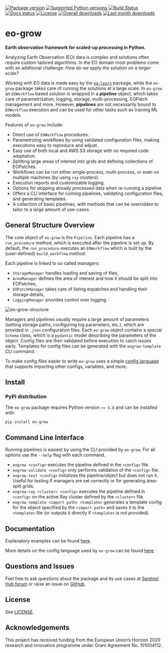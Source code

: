 [![Package version](https://badge.fury.io/py/eo-grow.svg)](https://pypi.org/project/eo-grow)
[![Supported Python versions](https://img.shields.io/pypi/pyversions/eo-grow.svg?style=flat-square)](https://pypi.org/project/eo-grow)
[![Build Status](https://github.com/sentinel-hub/eo-grow/actions/workflows/ci_action.yml/badge.svg?branch=main)](https://github.com/sentinel-hub/eo-grow/actions)
[![Docs status](https://readthedocs.org/projects/eo-grow/badge/?version=latest)](https://eo-grow.readthedocs.io/en/latest/)
[![License](https://img.shields.io/pypi/l/eo-grow.svg)](https://github.com/sentinel-hub/eo-grow/blob/master/LICENSE)
[![Overall downloads](http://pepy.tech/badge/eo-grow)](https://pepy.tech/project/eo-grow)
[![Last month downloads](https://pepy.tech/badge/eo-grow/month)](https://pepy.tech/project/eo-grow)

# eo-grow
**Earth observation framework for scaled-up processing in Python.**

Analyzing Earth Observation (EO) data is complex and solutions often require custom tailored algorithms. In the EO domain most problems come with an additional challenge: *How do we apply the solution on a larger scale?*

Working with EO data is made easy by the [`eo-learn`](https://github.com/sentinel-hub/eo-learn) package, while the `eo-grow` package takes care of running the solutions at a large scale. In `eo-grow` an `EOWorkflow` based solution is wrapped in a **pipeline** object, which takes care of parametrization, logging, storage, multi-processing, EOPatch management and more. However, **pipelines** are not necessarily bound to `EOWorkflow` execution and can be used for other tasks such as training ML models.

Features of `eo-grow` include:
- Direct use of `EOWorkflow` procedures.
- Parametrizing workflows by using validated configuration files, making executions easy to reproduce and adjust.
- Easy use of both local and AWS S3 storage with no required code adaptation.
- Splitting large areas of interest into grids and defining collections of EOPatches.
- Workflows can be run either single-process, multi-process, or even on multiple machines (by using `ray` clusters).
- Execution reports and customizable logging.
- Options for skipping already processed data when re-running a pipeline.
- Offers a CLI interface for running pipelines, validating configuration files, and generating templates.
- A collection of basic pipelines, with methods that can be overridden to tailor to a large amount of use-cases.


## General Structure Overview

The core object of `eo-grow` is the `Pipeline`. Each pipeline has a `run_procedure` method, which is executed after the pipeline is set up. By default, the `run_procedure` executes an `EOWorkflow` which is built by the (user-defined) `build_workflow` method.

Each pipeline is linked to so called *managers*:
- `StorageManager` handles loading and saving of files,
- `AreaManager` defines the area of interest and how it should be split into EOPatches,
- `EOPatchManager` takes care of listing eopatches and handling their storage details,
- `LoggingManager` provides control over logging.

![eo-grow-structure](documentation/eo-grow.png)

Managers and pipelines usually require a large amount of parameters (setting storage paths, configuring log parameters, etc.), which are provided in `.json` configuration files. Each `eo-grow` object contains a special `Schema` class, which is a `pydantic` model describing the parameters of the object. Config files are then validated before execution to catch issues early. Templates for config files can be generated with the `eogrow-template` CLI command.

To make config files easier to write `eo-grow` uses a simple [config language](https://github.com/sentinel-hub/eo-grow/tree/main/documentation/config-language.md) that supports importing other configs, variables, and more.


## Install

### PyPi distribution

The `eo-grow` package requires Python version `>= 3.8` and can be installed with

```
pip install eo-grow
```


## Command Line Interface

Running pipelines is easiest by using the CLI provided by `eo-grow`. For all options use the `--help` flag with each command.

- `eogrow <config>` executes the pipeline defined in the `<config>` file.
- `eogrow-validate <config>` only performs validation of the `<config>` file.
- `eogrow-test <config>` initializes the pipeline/object but does not run it. Useful for testing if managers are set correctly or for generating area-split grids.
- `eogrow-ray <cluster> <config>` executes the pipeline defined in `<config>` on the active Ray cluster defined by the `<cluster>` file.
- `eogrow-template <import path> <template>` generates a template config for the object specified by the `<import path>` and saves it to the `<template>` file (or outputs it directly if `<template>` is not provided).

## Documentation

Explanatory examples can be found [here](https://github.com/sentinel-hub/eo-grow/tree/main/documentation).

More details on the config language used by `eo-grow` can be found [here](https://github.com/sentinel-hub/eo-grow/tree/main/documentation/config-language.md).


## Questions and Issues

Feel free to ask questions about the package and its use cases at [Sentinel Hub forum](https://forum.sentinel-hub.com/) or raise an issue on [GitHub](https://github.com/sentinel-hub/eo-grow/issues).


## License

See [LICENSE](https://github.com/sentinel-hub/eo-grow/blob/main/LICENSE).

## Acknowledgements

This project has received funding from the European Union’s Horizon 2020 research and innovation programme under Grant Agreement No. 101004112.
